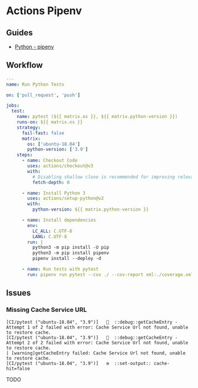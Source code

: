 # Actions Pipenv

## Guides

- [Python - pipenv](https://github.com/actions/cache/blob/main/examples.md#python---pipenv)

## Workflow

```yaml
---
name: Run Python Tests

on: ['pull_request', 'push']

jobs:
  test:
    name: pytest (${{ matrix.os }}, ${{ matrix.python-version }})
    runs-on: ${{ matrix.os }}
    strategy:
      fail-fast: false
      matrix:
        os: ['ubuntu-18.04']
        python-version: ['3.9']
    steps:
      - name: Checkout Code
        uses: actions/checkout@v3
        with:
          # Disabling shallow clone is recommended for improving relevancy of reporting
          fetch-depth: 0

      - name: Install Python 3
        uses: actions/setup-python@v2
        with:
          python-version: ${{ matrix.python-version }}

      - name: Install dependencies
        env:
          LC_ALL: C.UTF-8
          LANG: C.UTF-8
        run: |
          python3 -m pip install -U pip
          python3 -m pip install pipenv
          pipenv install --deploy -d

      - name: Run tests with pytest
        run: pipenv run pytest --cov ./ --cov-report xml:./coverage.xml
```

## Issues

### Missing Cache Service URL

```log
[CI/pytest ("ubuntu-18.04", "3.9")]   💬  ::debug::getCacheEntry - Attempt 1 of 2 failed with error: Cache Service Url not found, unable to restore cache.
[CI/pytest ("ubuntu-18.04", "3.9")]   💬  ::debug::getCacheEntry - Attempt 2 of 2 failed with error: Cache Service Url not found, unable to restore cache.
| [warning]getCacheEntry failed: Cache Service Url not found, unable to restore cache.
[CI/pytest ("ubuntu-18.04", "3.9")]   ⚙  ::set-output:: cache-hit=false
```

TODO

<!-- jobs:
  build:
    runs-on: ubuntu-18.04
    steps:
    - name: Cache pipenv
      id: cache-pipenv
      uses: actions/cache@v2
      with:
        path: ~/.local/share/virtualenvs
        key: ${{ runner.os }}-python-${{ steps.setup-python.outputs.python-version }}-pipenv-${{ hashFiles('Pipfile.lock') }}

    - name: Install dependencies
      if: steps.cache-pipenv.outputs.cache-hit != 'true'
      env:
        LC_ALL: C.UTF-8
        LANG: C.UTF-8
      run: pipenv install --deploy -d -->
